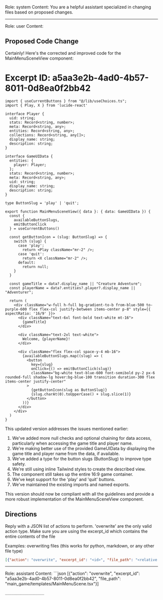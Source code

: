 Role: system
Content: You are a helpful assistant specialized in changing files based on proposed changes.
__________________
Role: user
Content: 
## Proposed Code Change
Certainly! Here's the corrected and improved code for the MainMenuSceneView component:

# Excerpt ID: a5aa3e2b-4ad0-4b57-8011-0d8ea0f2bb42
```tsx main_game/templates/MainMenuScene.tsx
import { useCurrentButtons } from "@/lib/useChoices.ts";
import { Play, X } from 'lucide-react'

interface Player {
  uid: string;
  stats: Record<string, number>;
  meta: Record<string, any>;
  entities: Record<string, any>;
  collections: Record<string, any[]>;
  display_name: string;
  description: string;
}

interface GameUIData {
  entities: {
    player: Player;
  };
  stats: Record<string, number>;
  meta: Record<string, any>;
  uid: string;
  display_name: string;
  description: string;
}

type ButtonSlug = 'play' | 'quit';

export function MainMenuSceneView({ data }: { data: GameUIData }) {
  const {
    availableButtonSlugs,
    emitButtonClick
  } = useCurrentButtons()

  const getButtonIcon = (slug: ButtonSlug) => {
    switch (slug) {
      case 'play':
        return <Play className="mr-2" />;
      case 'quit':
        return <X className="mr-2" />;
      default:
        return null;
    }
  }

  const gameTitle = data?.display_name || "Creature Adventure";
  const playerName = data?.entities?.player?.display_name || "Adventurer";

  return (
    <div className="w-full h-full bg-gradient-to-b from-blue-500 to-purple-600 flex flex-col justify-between items-center p-8" style={{ aspectRatio: '16/9' }}>
      <div className="text-6xl font-bold text-white mt-16">
        {gameTitle}
      </div>

      <div className="text-2xl text-white">
        Welcome, {playerName}!
      </div>

      <div className="flex flex-col space-y-4 mb-16">
        {availableButtonSlugs.map((slug) => (
          <button
            key={slug}
            onClick={() => emitButtonClick(slug)}
            className="bg-white text-blue-600 font-semibold py-2 px-6 rounded-full shadow-lg hover:bg-blue-100 transition duration-300 flex items-center justify-center"
          >
            {getButtonIcon(slug as ButtonSlug)}
            {slug.charAt(0).toUpperCase() + slug.slice(1)}
          </button>
        ))}
      </div>
    </div>
  )
}
```

This updated version addresses the issues mentioned earlier:

1. We've added more null checks and optional chaining for data access, particularly when accessing the game title and player name.
2. We're making better use of the provided GameUIData by displaying the game title and player name from the data, if available.
3. We've added a type for the button slugs (ButtonSlug) to improve type safety.
4. We're still using inline Tailwind styles to create the described view.
5. The component still takes up the entire 16:9 game container.
6. We've kept support for the 'play' and 'quit' buttons.
7. We've maintained the existing imports and named exports.

This version should now be compliant with all the guidelines and provide a more robust implementation of the MainMenuSceneView component.

## Directions
Reply with a JSON list of actions to perform. 'overwrite' are the only valid action type. 
Make sure you are using the excerpt_id which contains the entire contents of the file

Examples:
overwriting files (this works for python, markdown, or any other file type)
```json output_example1
[{"action": "overwrite", "excerpt_id": "<id>", "file_path": "<relative file path>"}]
```

__________________
Role: assistant
Content: ```json
[{"action": "overwrite", "excerpt_id": "a5aa3e2b-4ad0-4b57-8011-0d8ea0f2bb42", "file_path": "main_game/templates/MainMenuScene.tsx"}]
```
__________________
